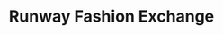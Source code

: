 ---
title: "Runway Fashion Exchange"
url: /grand-junction/runway-fashion-exchange/
shop: clothes
---
